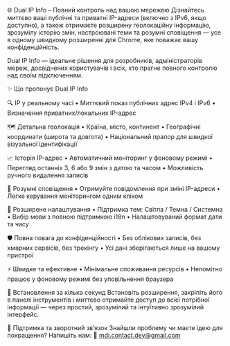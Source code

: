 🌐 Dual IP Info – Повний контроль над вашою мережею
Дізнайтесь миттєво ваші публічні та приватні IP-адреси (включно з IPv6, якщо доступно), а також отримаєте розширену геолокаційну інформацію, зрозумілу історію змін, настроювані теми та розумні сповіщення — усе в одному швидкому розширенні для Chrome, яке поважає вашу конфіденційність.

Dual IP Info — ідеальне рішення для розробників, адміністраторів мереж, досвідчених користувачів і всіх, хто прагне повного контролю над своїм підключенням.

✨ Що пропонує Dual IP Info

🔍 IP у реальному часі
• Миттєвий показ публічних адрес IPv4 і IPv6
• Визначення приватних/локальних IP-адрес

🗺️ Детальна геолокація
• Країна, місто, континент
• Географічні координати (широта та довгота)
• Національний прапор для швидкої візуальної ідентифікації

📈 Історія IP-адрес
• Автоматичний моніторинг у фоновому режимі
• Перегляд останніх 3, 6 або 9 змін з датою та часом
• Можливість ручного видалення записів

📣 Розумні сповіщення
• Отримуйте повідомлення при зміні IP-адреси
• Легке керування моніторингом одним кліком

🎨 Розширене налаштування
• Підтримка тем: Світла / Темна / Системна
• Вибір мови з повною підтримкою i18n
• Налаштовуваний формат дати та часу

🛡️ Повна повага до конфіденційності
• Без облікових записів, без хмарних сервісів, без трекінгу
• Усі дані зберігаються лише на вашому пристрої

⚡ Швидке та ефективне
• Мінімальне споживання ресурсів
• Непомітно працює у фоновому режимі без уповільнення браузера

🚀 Встановлення за кілька секунд
Встановіть розширення, закріпіть його в панелі інструментів і миттєво отримайте доступ до всієї потрібної інформації — через простий, зрозумілий та інтуїтивно зрозумілий інтерфейс.

🤝 Підтримка та зворотний зв’язок
Знайшли проблему чи маєте ідею для покращення? Напишіть нам:
📧 mdi.contact.dev@gmail.com
